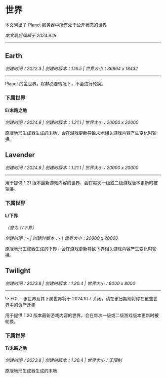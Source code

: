 
# 世界

本文列出了 Planet 服务器中所有处于公开状态的世界

*本文最后编辑于 2024.9.18*

---

## Earth

*创建时间：2022.3 | 创建时版本：1.16.5 | 世界大小：36864 x 18432*

---

Planet 的主世界。除非必要情况下，不会进行轮换。

### 下属世界

#### E/末路之地

*创建时间：2024.9 | 创建时版本：1.21.1 | 世界大小：20000 x 20000*


原版地形生成器生成的末地，会在游戏更新导致末地相关游戏内容产生变化时轮换。


## Lavender

*创建时间：2024.9 | 创建时版本：1.21.1 | 世界大小：20000 x 20000*

---

用于提供 1.21 版本最新游戏内容的世界，会在每次一级或二级游戏版本更新时被轮换。


### 下属世界

#### L/下界

*（曾为 T/下界）*

*创建时间：- | 创建时版本：- | 世界大小：20000 x 20000*


原版地形生成器生成的下界，会在游戏更新导致下界相关游戏内容产生变化时轮换。


## Twilight

*创建时间：2023.8 | 创建时版本：1.20.4 | 世界大小：8000 x 8000*

---

!> EOL - 该世界及其下属世界将于 2024.10.7 关闭，请在该日期前将你在这些世界中的资产迁移

用于提供 1.20 版本最新游戏内容的世界，会在每次一级或二级游戏版本更新时被轮换。


### 下属世界

#### T/末路之地

*创建时间：2023.8 | 创建时版本：1.20.4 | 世界大小：无限制*


原版地形生成器生成的末地